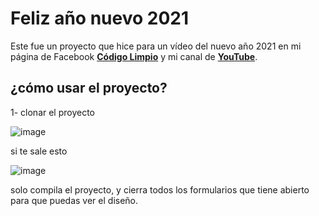 # Feliz año nuevo 2021

Este fue un proyecto que hice para un vídeo del nuevo año 2021 en mi página de Facebook [**Código Limpio**](https://www.facebook.com/CODIGOLIMPIOJD) y mi canal de [**YouTube**](https://www.youtube.com/channel/UCBruvsN18FvqNHSHe7E6WWg).

## ¿cómo usar el proyecto?

1- clonar el proyecto

![image](https://user-images.githubusercontent.com/65135568/117539677-512f1d80-afd1-11eb-9aa7-f003e56790f9.png)

si te sale esto

![image](https://user-images.githubusercontent.com/65135568/117541227-7d9a6800-afd8-11eb-818c-0b091de8f676.png)

solo compila el proyecto, y cierra todos los formularios que tiene abierto para que puedas ver el diseño.




